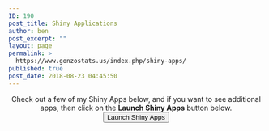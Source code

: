 ```yaml
---
ID: 190
post_title: Shiny Applications
author: ben
post_excerpt: ""
layout: page
permalink: >
  https://www.gonzostats.us/index.php/shiny-apps/
published: true
post_date: 2018-08-23 04:45:50
---
```

<center>Check out a few of my Shiny Apps below, and if you want to see additional apps, then click on the <strong> Launch Shiny Apps</strong> button below. </center>


<center><a href="http://www.rgonzo.us/shiny/apps/">
    <button class="button">Launch Shiny Apps</button>
</a></center>
